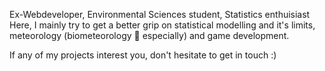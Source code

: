 Ex-Webdeveloper, Environmental Sciences student, Statistics enthuisiast  
Here, I mainly try to get a better grip on statistical modelling and it's limits, meteorology (biometeorology 🌱 especially) and game development.  
  
If any of my projects interest you, don't hesitate to get in touch :)

